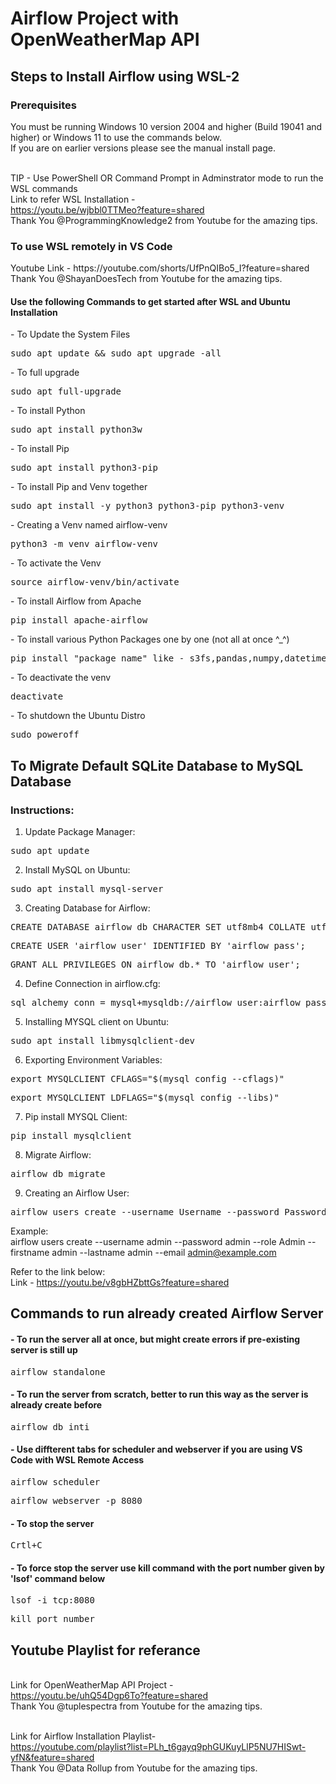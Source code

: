 <h1>Airflow Project with OpenWeatherMap API</h1> 

<h2>Steps to Install Airflow using WSL-2</h2>

<h3>Prerequisites</h3>
You must be running Windows 10 version 2004 and higher (Build 19041 and higher) or Windows 11 to use the commands below.
<br>If you are on earlier versions please see the manual install page.

<br>TIP - Use PowerShell OR Command Prompt in Adminstrator mode to run the WSL commands
<br>Link to refer WSL Installation - 
<br>https://youtu.be/wjbbl0TTMeo?feature=shared
<br>Thank You @ProgrammingKnowledge2 from Youtube for the amazing tips.<br>

<h3>To use WSL remotely in VS Code</h3>
Youtube Link - https://youtube.com/shorts/UfPnQIBo5_I?feature=shared
<br>Thank You @ShayanDoesTech from Youtube for the amazing tips.<br>

<h4>Use the following Commands to get started after WSL and Ubuntu Installation</h4>
- To Update the System Files
<pre class="tab">sudo apt update && sudo apt upgrade -all</pre>
- To full upgrade
<pre class="tab">sudo apt full-upgrade</pre>
- To install Python
<pre class="tab">sudo apt install python3w</pre>
- To install Pip
<pre class="tab">sudo apt install python3-pip</pre>
- To install Pip and Venv together
<pre class="tab">sudo apt install -y python3 python3-pip python3-venv</pre>
- Creating a Venv named airflow-venv
<pre class="tab">python3 -m venv airflow-venv</pre>
- To activate the Venv
<pre class="tab">source airflow-venv/bin/activate</pre>
- To install Airflow from Apache
<pre class="tab">pip install apache-airflow</pre>
- To install various Python Packages one by one (not all at once ^_^)
<pre class="tab">pip install "package_name" like - s3fs,pandas,numpy,datetime,json,airflow,airflow.providers,csv</pre>
- To deactivate the venv
<pre class="tab">deactivate</pre> 
- To shutdown the Ubuntu Distro
<pre class="tab">sudo poweroff </pre>

<h2>To Migrate Default SQLite Database to MySQL Database</h2>

<h3>Instructions:</h3>

1) Update Package Manager: 
<pre class="tab">sudo apt update </pre>

2) Install MySQL on Ubuntu: 
<pre class="tab">sudo apt install mysql-server</pre>

3) Creating Database for Airflow:
<pre class="tab">CREATE DATABASE airflow_db CHARACTER SET utf8mb4 COLLATE utf8mb4_unicode_ci;</pre>
<pre class="tab">CREATE USER 'airflow_user' IDENTIFIED BY 'airflow_pass';</pre>
<pre class="tab">GRANT ALL PRIVILEGES ON airflow_db.* TO 'airflow_user';</pre>

4) Define Connection in airflow.cfg:
<pre class="tab">sql_alchemy_conn = mysql+mysqldb://airflow_user:airflow_pass@127.0.0.1:3306/airflow_db</pre>

5) Installing MYSQL client on Ubuntu:
<pre class="tab">sudo apt install libmysqlclient-dev</pre>

6) Exporting Environment Variables:
<pre class="tab">export MYSQLCLIENT_CFLAGS="$(mysql_config --cflags)"</pre>
<pre class="tab">export MYSQLCLIENT_LDFLAGS="$(mysql_config --libs)"</pre>

7) Pip install MYSQL Client:
<pre class="tab">pip install mysqlclient</pre>

8) Migrate Airflow:
<pre class="tab">airflow db migrate</pre>

9) Creating an Airflow User:
<pre class="tab">airflow users create --username Username --password Password --role Admin --firstname FirsName --lastname LastName --email Email</pre>
Example:<br>airflow users create --username admin --password admin --role Admin --firstname admin --lastname admin --email admin@example.com<br>

Refer to the link below:
<br>Link - https://youtu.be/v8gbHZbttGs?feature=shared

<h2>Commands to run already created Airflow Server</h2>

<h4>- To run the server all at once, but might create errors if pre-existing server is still up</h4>
<pre class="tab">airflow standalone</pre>

<h4>- To run the server from scratch, better to run this way as the server is already create before</h4> 
<pre class="tab">airflow db inti</pre>

<h4>- Use diffterent tabs for scheduler and webserver if you are using VS Code with WSL Remote Access</h4> 
<pre class="tab">airflow scheduler</pre>
<pre class="tab">airflow webserver -p 8080</pre>

<h4>- To stop the server</h4>
<pre class="tab">Crtl+C</pre>

<h4>- To force stop the server use kill command with the port number given by 'lsof' command below</h4>
<pre class="tab">lsof -i tcp:8080</pre>
<pre class="tab">kill port_number </pre>

<h2>Youtube Playlist for referance</h2>

<br>Link for OpenWeatherMap API Project - <br>https://youtu.be/uhQ54Dgp6To?feature=shared
<br>Thank You @tuplespectra from Youtube for the amazing tips.<br>

<br>Link for Airflow Installation Playlist- <br>https://youtube.com/playlist?list=PLh_t6gayq9phGUKuyLlP5NU7HISwt-yfN&feature=shared
<br>Thank You @Data Rollup from Youtube for the amazing tips.<br>


